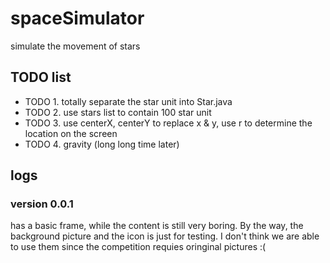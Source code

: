 # spaceSimulator<pr>
simulate the movement of stars<pr>
<pr>
## TODO list<pr>
 * TODO 1. totally separate the star unit into Star.java<pr>
 * TODO 2. use stars list to contain 100 star unit<pr>
 * TODO 3. use centerX, centerY to replace x \& y, use r to determine the location on the screen<pr>
 * TODO 4. gravity (long long time later)<pr>
## logs<pr>
### version 0.0.1<pr>
has a basic frame, while the content is still very boring. By the way, the background picture and the icon is just for testing.<pr>
I don't think we are able to use them since the competition requies oringinal pictures :(
